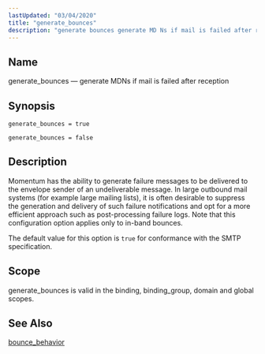 ```yaml
---
lastUpdated: "03/04/2020"
title: "generate_bounces"
description: "generate bounces generate MD Ns if mail is failed after reception generate bounces true generate bounces false Momentum has the ability to generate failure messages to be delivered to the envelope sender of an undeliverable message In large outbound mail systems for example large mailing lists it is often desirable..."
---
```


<a name="conf.ref.generate_bounces"></a> 
## Name

generate_bounces — generate MDNs if mail is failed after reception

## Synopsis

`generate_bounces = true`

`generate_bounces = false`

<a name="idp9626016"></a> 
## Description

Momentum has the ability to generate failure messages to be delivered to the envelope sender of an undeliverable message. In large outbound mail systems (for example large mailing lists), it is often desirable to suppress the generation and delivery of such failure notifications and opt for a more efficient approach such as post-processing failure logs. Note that this configuration option applies only to in-band bounces.

The default value for this option is `true` for conformance with the SMTP specification.

<a name="idp9629024"></a> 
## Scope

generate_bounces is valid in the binding, binding_group, domain and global scopes.

<a name="idp9630704"></a> 
## See Also

[bounce_behavior](/momentum/3/3-reference/3-reference-conf-ref-bounce-behavior)